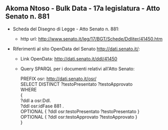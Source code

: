 ## Akoma Ntoso - Bulk Data - 17a legislatura - Atto Senato n. 881 ##

* Scheda del Disegno di Legge - Atto Senato n. 881:
	* http url: http://www.senato.it/leg/17/BGT/Schede/Ddliter/41450.htm

* Riferimenti al sito OpenData del Senato http://dati.senato.it/:
	* Link OpenData: http://dati.senato.it/ddl/41450
	* Query SPARQL per i documenti relativi all'Atto Senato:

        PREFIX osr: <http://dati.senato.it/osr/>  
		SELECT DISTINCT ?testoPresentato ?testoApprovato  
		WHERE  
		{  
		    ?ddl a osr:Ddl.  
		    ?ddl osr:idFase 881 .  
		    OPTIONAL { ?ddl osr:testoPresentato ?testoPresentato }  
		    OPTIONAL { ?ddl osr:testoApprovato ?testoApprovato }  
		}
		